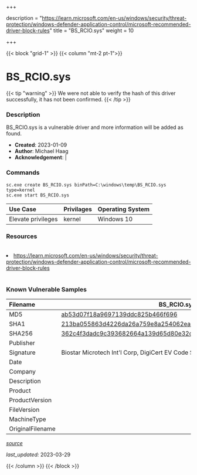 +++

description = "https://learn.microsoft.com/en-us/windows/security/threat-protection/windows-defender-application-control/microsoft-recommended-driver-block-rules"
title = "BS_RCIO.sys"
weight = 10

+++


{{< block "grid-1" >}}
{{< column "mt-2 pt-1">}}


# BS_RCIO.sys 


{{< tip "warning" >}}
We were not able to verify the hash of this driver successfully, it has not been confirmed.
{{< /tip >}}


### Description

BS_RCIO.sys is a vulnerable driver and more information will be added as found.

- **Created**: 2023-01-09
- **Author**: Michael Haag
- **Acknowledgement**:  | [](https://twitter.com/)

### Commands

```
sc.exe create BS_RCIO.sys binPath=C:\windows\temp\BS_RCIO.sys type=kernel
sc.exe start BS_RCIO.sys
```

| Use Case | Privilages | Operating System | 
|:---- | ---- | ---- |
| Elevate privileges | kernel | Windows 10 |

### Resources
<br>
<li><a href=" https://learn.microsoft.com/en-us/windows/security/threat-protection/windows-defender-application-control/microsoft-recommended-driver-block-rules"> https://learn.microsoft.com/en-us/windows/security/threat-protection/windows-defender-application-control/microsoft-recommended-driver-block-rules</a></li>
<br>

### Known Vulnerable Samples

| Filename | BS_RCIO.sys |
|:---- | ---- | 
| MD5 | <a href="https://www.virustotal.com/gui/file/ab53d07f18a9697139ddc825b466f696">ab53d07f18a9697139ddc825b466f696</a> |
| SHA1 | <a href="https://www.virustotal.com/gui/file/213ba055863d4226da26a759e8a254062ea77814">213ba055863d4226da26a759e8a254062ea77814</a> |
| SHA256 | <a href="https://www.virustotal.com/gui/file/362c4f3dadc9c393682664a139d65d80e32caa2a97b6e0361dfd713a73267ecc">362c4f3dadc9c393682664a139d65d80e32caa2a97b6e0361dfd713a73267ecc</a> |
| Publisher |  |
| Signature | Biostar Microtech Int&#39;l Corp, DigiCert EV Code Signing CA, DigiCert   |
| Date |  |
| Company |  |
| Description |  |
| Product |  |
| ProductVersion |  |
| FileVersion |  |
| MachineType |  |
| OriginalFilename |  |



[*source*](https://github.com/magicsword-io/LOLDrivers/tree/main/yaml/bs_rcio.sys.yml)

*last_updated:* 2023-03-29








{{< /column >}}
{{< /block >}}
